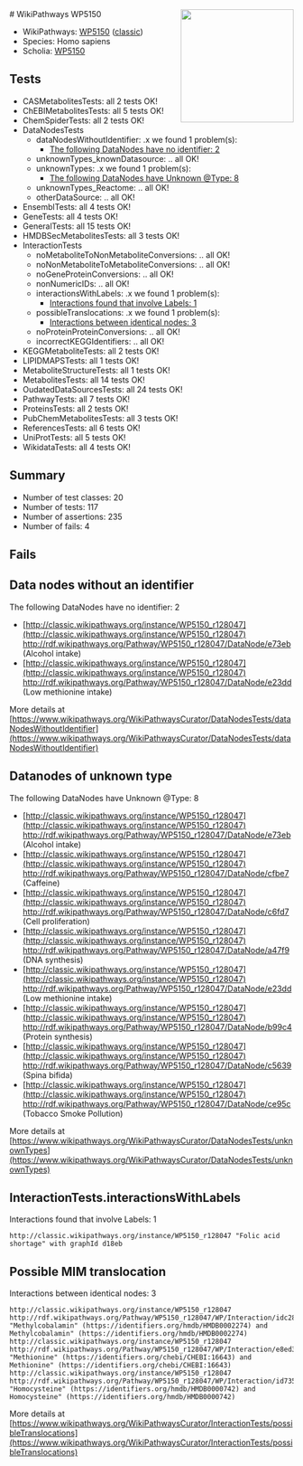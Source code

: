 <img style="float: right; width: 200px" src="https://upload.wikimedia.org/wikipedia/commons/thumb/8/83/Wplogo_with_text_500.png/640px-Wplogo_with_text_500.png" />
# WikiPathways WP5150

* WikiPathways: [WP5150](https://wikipathways.org/pathways/WP5150) ([classic](https://classic.wikipathways.org/instance/WP5150))
* Species: Homo sapiens
* Scholia: [WP5150](https://scholia.toolforge.org/wikipathways/WP5150)
## Tests
* CASMetabolitesTests: all 2 tests OK!
* ChEBIMetabolitesTests: all 5 tests OK!
* ChemSpiderTests: all 2 tests OK!
* DataNodesTests
    * dataNodesWithoutIdentifier: .x we found 1 problem(s):
        * [The following DataNodes have no identifier: 2](#d2d32fa1)
    * unknownTypes_knownDatasource: .. all OK!
    * unknownTypes: .x we found 1 problem(s):
        * [The following DataNodes have Unknown @Type: 8](#839973e6)
    * unknownTypes_Reactome: .. all OK!
    * otherDataSource: .. all OK!
* EnsemblTests: all 4 tests OK!
* GeneTests: all 4 tests OK!
* GeneralTests: all 15 tests OK!
* HMDBSecMetabolitesTests: all 3 tests OK!
* InteractionTests
    * noMetaboliteToNonMetaboliteConversions: .. all OK!
    * noNonMetaboliteToMetaboliteConversions: .. all OK!
    * noGeneProteinConversions: .. all OK!
    * nonNumericIDs: .. all OK!
    * interactionsWithLabels: .x we found 1 problem(s):
        * [Interactions found that involve Labels: 1](#630d2678)
    * possibleTranslocations: .x we found 1 problem(s):
        * [Interactions between identical nodes: 3](#1c118208)
    * noProteinProteinConversions: .. all OK!
    * incorrectKEGGIdentifiers: .. all OK!
* KEGGMetaboliteTests: all 2 tests OK!
* LIPIDMAPSTests: all 1 tests OK!
* MetaboliteStructureTests: all 1 tests OK!
* MetabolitesTests: all 14 tests OK!
* OudatedDataSourcesTests: all 24 tests OK!
* PathwayTests: all 7 tests OK!
* ProteinsTests: all 2 tests OK!
* PubChemMetabolitesTests: all 3 tests OK!
* ReferencesTests: all 6 tests OK!
* UniProtTests: all 5 tests OK!
* WikidataTests: all 4 tests OK!


## Summary

* Number of test classes: 20
* Number of tests: 117
* Number of assertions: 235
* Number of fails: 4

## Fails

<a name="d2d32fa1" />

## Data nodes without an identifier

The following DataNodes have no identifier: 2

* [http://classic.wikipathways.org/instance/WP5150_r128047](http://classic.wikipathways.org/instance/WP5150_r128047) http://rdf.wikipathways.org/Pathway/WP5150_r128047/DataNode/e73eb (Alcohol intake)
* [http://classic.wikipathways.org/instance/WP5150_r128047](http://classic.wikipathways.org/instance/WP5150_r128047) http://rdf.wikipathways.org/Pathway/WP5150_r128047/DataNode/e23dd (Low methionine intake)


More details at [https://www.wikipathways.org/WikiPathwaysCurator/DataNodesTests/dataNodesWithoutIdentifier](https://www.wikipathways.org/WikiPathwaysCurator/DataNodesTests/dataNodesWithoutIdentifier)

<a name="839973e6" />

## Datanodes of unknown type

The following DataNodes have Unknown @Type: 8

* [http://classic.wikipathways.org/instance/WP5150_r128047](http://classic.wikipathways.org/instance/WP5150_r128047) http://rdf.wikipathways.org/Pathway/WP5150_r128047/DataNode/e73eb (Alcohol intake)
* [http://classic.wikipathways.org/instance/WP5150_r128047](http://classic.wikipathways.org/instance/WP5150_r128047) http://rdf.wikipathways.org/Pathway/WP5150_r128047/DataNode/cfbe7 (Caffeine)
* [http://classic.wikipathways.org/instance/WP5150_r128047](http://classic.wikipathways.org/instance/WP5150_r128047) http://rdf.wikipathways.org/Pathway/WP5150_r128047/DataNode/c6fd7 (Cell proliferation)
* [http://classic.wikipathways.org/instance/WP5150_r128047](http://classic.wikipathways.org/instance/WP5150_r128047) http://rdf.wikipathways.org/Pathway/WP5150_r128047/DataNode/a47f9 (DNA synthesis)
* [http://classic.wikipathways.org/instance/WP5150_r128047](http://classic.wikipathways.org/instance/WP5150_r128047) http://rdf.wikipathways.org/Pathway/WP5150_r128047/DataNode/e23dd (Low methionine intake)
* [http://classic.wikipathways.org/instance/WP5150_r128047](http://classic.wikipathways.org/instance/WP5150_r128047) http://rdf.wikipathways.org/Pathway/WP5150_r128047/DataNode/b99c4 (Protein synthesis)
* [http://classic.wikipathways.org/instance/WP5150_r128047](http://classic.wikipathways.org/instance/WP5150_r128047) http://rdf.wikipathways.org/Pathway/WP5150_r128047/DataNode/c5639 (Spina bifida)
* [http://classic.wikipathways.org/instance/WP5150_r128047](http://classic.wikipathways.org/instance/WP5150_r128047) http://rdf.wikipathways.org/Pathway/WP5150_r128047/DataNode/ce95c (Tobacco Smoke Pollution)


More details at [https://www.wikipathways.org/WikiPathwaysCurator/DataNodesTests/unknownTypes](https://www.wikipathways.org/WikiPathwaysCurator/DataNodesTests/unknownTypes)

<a name="630d2678" />

## InteractionTests.interactionsWithLabels

Interactions found that involve Labels: 1
```
http://classic.wikipathways.org/instance/WP5150_r128047 "Folic acid shortage" with graphId d18eb
```

<a name="1c118208" />

## Possible MIM translocation

Interactions between identical nodes: 3
```
http://classic.wikipathways.org/instance/WP5150_r128047 http://rdf.wikipathways.org/Pathway/WP5150_r128047/WP/Interaction/idc2833ac2 "Methylcobalamin" (https://identifiers.org/hmdb/HMDB0002274) and 
Methylcobalamin" (https://identifiers.org/hmdb/HMDB0002274)
http://classic.wikipathways.org/instance/WP5150_r128047 http://rdf.wikipathways.org/Pathway/WP5150_r128047/WP/Interaction/e8ed3 "Methionine" (https://identifiers.org/chebi/CHEBI:16643) and 
Methionine" (https://identifiers.org/chebi/CHEBI:16643)
http://classic.wikipathways.org/instance/WP5150_r128047 http://rdf.wikipathways.org/Pathway/WP5150_r128047/WP/Interaction/id735c4dc4 "Homocysteine" (https://identifiers.org/hmdb/HMDB0000742) and 
Homocysteine" (https://identifiers.org/hmdb/HMDB0000742)
```

More details at [https://www.wikipathways.org/WikiPathwaysCurator/InteractionTests/possibleTranslocations](https://www.wikipathways.org/WikiPathwaysCurator/InteractionTests/possibleTranslocations)

